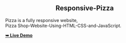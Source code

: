 <h2 align="center">Responsive-Pizza</h2> 

  Pizza is a fully responsive website, <br />Pizza Shop-Website-Using-HTML-CSS-and-JavaScript.    
  
  <a href="https://YujiTech.github.io/grilli/"><strong>➥ Live Demo</strong></a>
